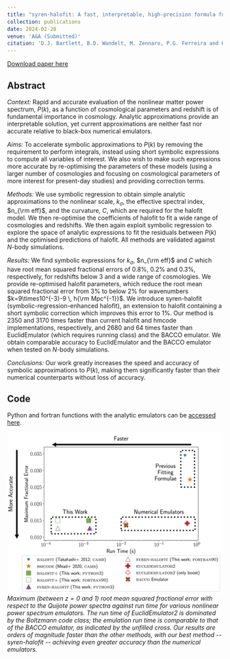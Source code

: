 ```yaml
---
title: "syren-halofit: A fast, interpretable, high-precision formula for the $\Lambda$CDM nonlinear matter power spectrum"
collection: publications
date: 2024-02-28
venue: 'A&A (Submitted)'
citation: 'D.J. Bartlett, B.D. Wandelt, M. Zennaro, P.G. Ferreira and H. Desmond (2024). &quot;syren-halofit: A fast, interpretable, high-precision formula for the $\Lambda$CDM nonlinear matter power spectrum.&quot; <i>arXiv:2402.17492</i>.'
---
```


[Download paper here](https://arxiv.org/abs/2402.17492)

## Abstract
*Context:* Rapid and accurate evaluation of the nonlinear matter power spectrum, $P(k)$, as a function of cosmological parameters and redshift is of fundamental importance in cosmology. Analytic approximations provide an interpretable solution, yet current approximations are neither fast nor accurate relative to black-box numerical emulators. 

*Aims:* To accelerate symbolic approximations to $P(k)$ by removing the requirement to perform integrals, instead using short symbolic expressions to compute all variables of interest. We also wish to make such expressions more accurate by re-optimising the parameters of these models (using a larger number of cosmologies and focusing on cosmological parameters of more interest for present-day studies) and providing correction terms. 

*Methods:* We use symbolic regression to obtain simple analytic approximations to the nonlinear scale, $k_\sigma$, the effective spectral index, $n_{\rm eff}$, and the curvature, $C$, which are required for the halofit model. We then re-optimise the coefficients of halofit to fit a wide range of cosmologies and redshifts. We then again exploit symbolic regression to explore the space of analytic expressions to fit the residuals between $P(k)$ and the optimised predictions of halofit. All methods are validated against $N$-body simulations. 

*Results:* We find symbolic expressions for $k_\sigma$, $n_{\rm eff}$ and $C$ which have root mean squared fractional errors of 0.8%, 0.2% and 0.3%, respectively, for redshifts below 3 and a wide range of cosmologies. We provide re-optimised halofit parameters, which reduce the root mean squared fractional error from 3% to below 2% for wavenumbers $k=9\times10^{-3}-9 \, h{\rm Mpc^{-1}}$. We introduce syren-halofit (symbolic-regression-enhanced halofit), an extension to halofit containing a short symbolic correction which improves this error to 1%. Our method is 2350 and 3170 times faster than current halofit and hmcode implementations, respectively, and 2680 and 64 times faster than EuclidEmulator (which requires running class) and the BACCO emulator. We obtain comparable accuracy to EuclidEmulator and the BACCO emulator when tested on $N$-body simulations. 

*Conclusions:* Our work greatly increases the speed and accuracy of symbolic approximations to $P(k)$, making them significantly faster than their numerical counterparts without loss of accuracy. 

## Code
Python and fortran functions with the analytic emulators can be [accessed here](https://github.com/DeaglanBartlett/symbolic_pofk).

![planck_fit](/files/2024-02-28-syren-halofit.png)
*Maximum (between $z=0$ and $1$) root mean squared fractional error with respect to the Quijote power spectra against run time for various nonlinear power spectrum emulators. The run time of EuclidEmulator2 is dominated by the Boltzmann code class; the emulation run time is comparable to that of the BACCO emulator, as indicated by the unfilled cross. Our results are orders of magnitude faster than the other methods, with our best method -- syren-halofit -- achieving even greater accuracy than the numerical emulators.*
